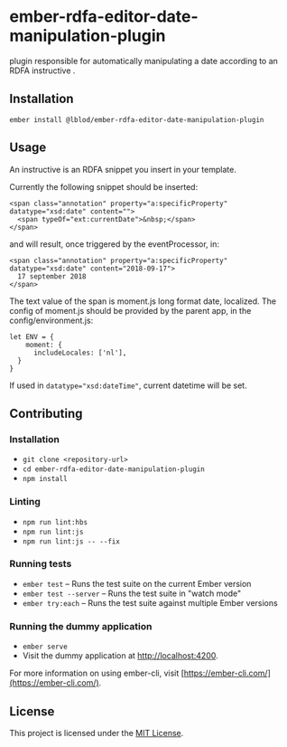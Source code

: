 ember-rdfa-editor-date-manipulation-plugin
==============================================================================

plugin responsible for automatically manipulating a date according to an RDFA instructive .

Installation
------------------------------------------------------------------------------

```
ember install @lblod/ember-rdfa-editor-date-manipulation-plugin
```


Usage
------------------------------------------------------------------------------
An instructive is an RDFA snippet you insert in your template.

Currently the following snippet should be inserted:
```
<span class="annotation" property="a:specificProperty" datatype="xsd:date" content="">
  <span typeOf="ext:currentDate">&nbsp;</span>
</span>
```
and will result, once triggered by the eventProcessor, in:
```
<span class="annotation" property="a:specificProperty" datatype="xsd:date" content="2018-09-17">
  17 september 2018
</span>
```

The text value of the span is moment.js long format date, localized.
The config of moment.js should be provided by the parent app, in the config/environment.js:

```
let ENV = {
    moment: {
      includeLocales: ['nl'],
  }
}
```

If used in `datatype="xsd:dateTime"`, current datetime  will be set.

Contributing
------------------------------------------------------------------------------

### Installation

* `git clone <repository-url>`
* `cd ember-rdfa-editor-date-manipulation-plugin`
* `npm install`

### Linting

* `npm run lint:hbs`
* `npm run lint:js`
* `npm run lint:js -- --fix`

### Running tests

* `ember test` – Runs the test suite on the current Ember version
* `ember test --server` – Runs the test suite in "watch mode"
* `ember try:each` – Runs the test suite against multiple Ember versions

### Running the dummy application

* `ember serve`
* Visit the dummy application at [http://localhost:4200](http://localhost:4200).

For more information on using ember-cli, visit [https://ember-cli.com/](https://ember-cli.com/).

License
------------------------------------------------------------------------------

This project is licensed under the [MIT License](LICENSE.md).

